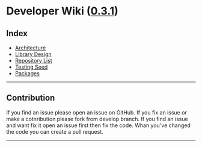 Developer Wiki ([0.3.1](Documents/history.md))
====================
Index
------------


* [Architecture](Documents/architecture.md)
* [Library Design](Documents/library_design.md)
* [Repository List](Documents/repository.md)
* [Testing Seed](Documents/seeds.md)
* [Packages](Documents/packages.md)
___

Contribution
---

If you find an issue please open an issue on GitHub.
If you fix an issue or make a cotnribution please fork from develop branch.
If you find an issue and want fix it open an issue first then fix the code.
Whan you've changed the code you can create a pull request.

___
